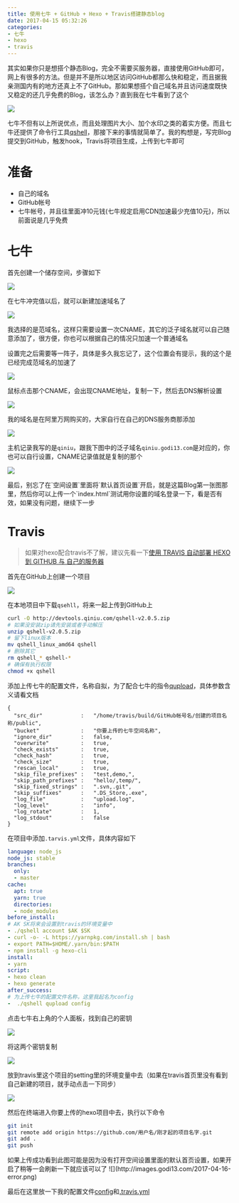 ```yaml
---
title: 使用七牛 + GitHub + Hexo + Travis搭建静态blog
date: 2017-04-15 05:32:26
categories:
- 七牛
- hexo
- travis
---
```


其实如果你只是想搭个静态Blog，完全不需要买服务器，直接使用GitHub即可，网上有很多的方法。但是并不是所以地区访问GitHub都那么快和稳定，而且据我亲测国内有的地方还真上不了GitHub。那如果想搭个自己域名并且访问速度既快又稳定的还几乎免费的Blog，该怎么办？直到我在七牛看到了这个

![](http://images.godi13.com/2017-04-15-indexsetting.png)

七牛不但有以上所说优点，而且处理图片大小、加个水印之类的着实方便。而且七牛还提供了命令行工具[qshell](https://developer.qiniu.com/kodo/tools/1302/qshell)，那接下来的事情就简单了。我的构想是，写完Blog提交到GitHub，触发hook，Travis将项目生成，上传到七牛即可

# 准备

- 自己的域名
- GitHub帐号
- 七牛帐号，并且往里面冲10元钱(七牛规定启用CDN加速最少充值10元)，所以前面说是几乎免费

# 七牛

首先创建一个储存空间，步骤如下

![](http://images.godi13.com/2017-04-15-createbucket.png)

在七牛冲完值以后，就可以新建加速域名了

![](http://images.godi13.com/2017-04-15-cdn.png)

我选择的是范域名，这样只需要设置一次CNAME，其它的泛子域名就可以自己随意添加了，很方便，你也可以根据自己的情况只加速一个普通域名

设置完之后需要等一阵子，具体是多久我忘记了，这个位置会有提示，我的这个是已经完成范域名的加速了

![](http://images.godi13.com/2017-04-15-status.png)

鼠标点击那个CNAME，会出现CNAME地址，复制一下，然后去DNS解析设置

![](http://images.godi13.com/2017-04-15-cname.png-total)

我的域名是在阿里万网购买的，大家自行在自己的DNS服务商那添加

![](http://images.godi13.com/2017-04-15-dns-qiniu.png)

主机记录我写的是`qiniu`，跟我下图中的泛子域名`qiniu.godi13.com`是对应的，你也可以自行设置，CNAME记录值就是复制的那个

![](http://images.godi13.com/2017-04-15-test.png)

<div class="tip">最后，别忘了在`空间设置`里面将`默认首页设置`开启，就是这篇Blog第一张图那里，然后你可以上传一个`index.html`测试用你设置的域名登录一下，看是否有效，如果没有问题，继续下一步</div>

# Travis

> 如果对hexo配合travis不了解，建议先看一下[使用 TRAVIS 自动部署 HEXO 到 GITHUB 与 自己的服务器](http://blog.godi13.com/2017/04/09/hexo+travis/)

首先在GitHub上创建一个项目

![](http://images.godi13.com/2017-04-16-createrepository.png-total)

在本地项目中下载`qsehll`，将来一起上传到GitHub上

```bash
curl -O http://devtools.qiniu.com/qshell-v2.0.5.zip
# 如果没安装zip请先安装或者手动解压
unzip qshell-v2.0.5.zip
# 留下linux版本
mv qshell_linux_amd64 qshell
# 删除其它
rm qshell_* qshell-*
# 确保有执行权限
chmod +x qshell
```

添加上传七牛的配置文件，名称自拟，为了配合七牛的指令[qupload](https://github.com/qiniu/qshell/blob/master/docs/qupload.md?ref=developer.qiniu.com)，具体参数含义请看文档

```
{
  "src_dir"            :   "/home/travis/build/GitHub帐号名/创建的项目名称/public",
  "bucket"             :   "你要上传的七牛空间名称",
  "ignore_dir"         :   false,
  "overwrite"          :   true,
  "check_exists"       :   true,
  "check_hash"         :   true,
  "check_size"         :   true,
  "rescan_local"       :   true,
  "skip_file_prefixes" :   "test,demo,",
  "skip_path_prefixes" :   "hello/,temp/",
  "skip_fixed_strings" :   ".svn,.git",
  "skip_suffixes"      :   ".DS_Store,.exe",
  "log_file"           :   "upload.log",
  "log_level"          :   "info",
  "log_rotate"         :   1,
  "log_stdout"         :   false
}
```

在项目中添加`.tarvis.yml`文件，具体内容如下

```yml
language: node_js
node_js: stable
branches:
  only:
  - master
cache:
  apt: true
  yarn: true
  directories:
  - node_modules
before_install:
# AK SK将来会设置到travis的环境变量中
- ./qshell account $AK $SK
- curl -o- -L https://yarnpkg.com/install.sh | bash
- export PATH=$HOME/.yarn/bin:$PATH
- npm install -g hexo-cli
install:
- yarn
script:
- hexo clean
- hexo generate
after_success:
# 为上传七牛的配置文件名称，这里我起名为config
-  ./qshell qupload config
```

点击七牛右上角的个人面板，找到自己的密钥

![](http://images.godi13.com/2017-04-16-key.png-total)

将这两个密钥复制

![](http://images.godi13.com/2017-04-16-key2.png)

放到travis里这个项目的setting里的环境变量中去（如果在travis首页里没有看到自己新建的项目，就手动点击一下同步）

![](http://images.godi13.com/2017-04-16-travisvalue.png)

然后在终端进入你要上传的hexo项目中去，执行以下命令

```bash
git init
git remote add origin https://github.com/用户名/刚才起的项目名字.git
git add .
git push
```

<div class="tip">如果上传成功看到此图可能是因为没有打开空间设置里面的默认首页设置，如果开启了稍等一会刷新一下就应该可以了
![](http://images.godi13.com/2017-04-16-error.png)</div>

最后在这里放一下我的配置文件[config](https://github.com/Godi13/Qiniu-Hexo-Travis/blob/master/config)和[.travis.yml](https://github.com/Godi13/Qiniu-Hexo-Travis/blob/master/.travis.yml)

